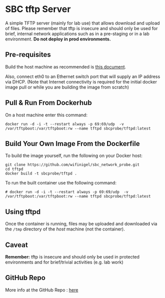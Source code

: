 # SBC tftp Server

A simple TFTP server (mainly for lab use) that allows download and upload of files. Please remember that tftp is insecure and should only be used for brief, internal network applications such as in a pre-staging or in a lab environment. __Do not deploy in prod environments.__ 

## Pre-requisites

Build the host machine as recommended is [this document][main_index].

Also, connect eth0 to an Ethernet switch port that will supply an IP address via DHCP. (Note that Internet connectivity is required for the initial docker image pull or while you are building the image from scratch)

## Pull & Run From Dockerhub

On a host machine enter this command:

```
docker run -d -i -t --restart always -p 69:69/udp  -v /var/tftpboot:/var/tftpboot:rw --name tftpd sbcprobe/tftpd:latest
```

## Build Your Own Image From the Dockerfile

To build the image yourself, run the following on your Docker host:


```
git clone https://github.com/wifinigel/sbc_network_probe.git
cd tftpd
docker build -t sbcprobe/tftpd .
```

To run the built container use the following command:

```
# docker run -d -i -t --restart always -p 69:69/udp  -v /var/tftpboot:/var/tftpboot:rw --name tftpd sbcprobe/tftpd:latest
```

## Using tftpd

Once the container is running, files may be uploaded and downloaded via the `/tmp` directory of the _host_ machine (not the container).

## Caveat

__Remember:__ tftp is insecure and should only be used in protected environments and for brief/trivial activities (e.g. lab work)

## GitHub Repo

More info at the GitHub Repo : [here][github_repo]

<!-- Link list -->
[main_index]: https://github.com/wifinigel/sbc_network_probe/blob/main/README.md
[github_repo]: https://github.com/wifinigel/sbc_network_probe